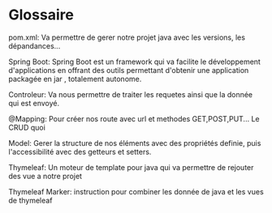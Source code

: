 # Glossaire


pom.xml: Va permettre de gerer notre projet java avec les versions, les dépandances...

Spring Boot: Spring Boot est un framework qui va facilite le développement d'applications en offrant des outils permettant d'obtenir une application packagée en jar , totalement autonome.

Controleur: Va nous permettre de traiter les requetes ainsi que la donnée qui est envoyé.

@Mapping: Pour créer nos route avec url et methodes GET,POST,PUT... Le CRUD quoi

Model: Gerer la structure de nos éléments avec des propriétés definie, puis l'accessibilité avec des getteurs et setters.

Thymeleaf: Un moteur de template pour java qui va permettre de rejouter des vue a notre projet

Thymeleaf Marker: instruction pour combiner les donnée de java et les vues de thymeleaf
